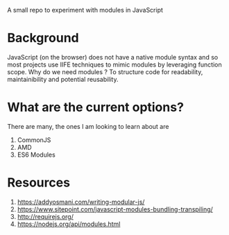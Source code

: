 A small repo to experiment with modules in JavaScript

# Background
JavaScript (on the browser) does not have a native module syntax and so most projects use IIFE techniques to mimic modules by leveraging function scope. 
Why do we need modules ? To structure code for readability, maintainibility and potential reusability.

# What are the current options?

There are many, the ones I am looking to learn about are 

1. CommonJS
2. AMD
3. ES6 Modules


# Resources
1. https://addyosmani.com/writing-modular-js/
2. https://www.sitepoint.com/javascript-modules-bundling-transpiling/
3. http://requirejs.org/
4. https://nodejs.org/api/modules.html
